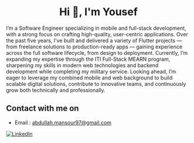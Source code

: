 <h1 align="center">Hi 👋, I'm Yousef</h1>
<p dir="auto">I’m a Software Engineer specializing in mobile and full-stack development, with a strong focus on crafting high-quality, user-centric applications. Over the past five years, I’ve built and delivered a variety of Flutter projects — from freelance solutions to production-ready apps — gaining experience across the full software lifecycle, from design to deployment. Currently, I’m expanding my expertise through the ITI Full-Stack MEARN program, sharpening my skills in modern web technologies and backend development while completing my military service. Looking ahead, I’m eager to leverage my combined mobile and web background to build scalable digital solutions, contribute to innovative teams, and continuously grow both technically and professionally.</p>

<h2 class="heading-element" dir="auto"> Contact with me on </h2>
  
<ul dir="auto">
<li>Email : <a href="mailto:abdullah.mansour97@gmail.com">abdullah.mansour97@gmail.com</a></li>
</ul>

<p dir="auto">
  <a href="https://www.linkedin.com/in/yousef-mohamed-49b696229/" rel="nofollow">
    <img 
      alt="LinkedIn" 
      src="https://img.shields.io/badge/linkedin-0077b5.svg?style=for-the-badge&logo=linkedin&logoColor=white" 
      style="max-width: 100%;">
  </a>
</p>
